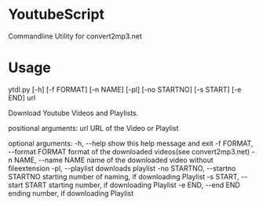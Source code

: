 # YoutubeScript
Commandline Utility for convert2mp3.net

# Usage
ytdl.py [-h] [-f FORMAT] [-n NAME] [-pl] [-no STARTNO] [-s START] [-e END] url

Download Youtube Videos and Playlists.

positional arguments:
  url                   URL of the Video or Playlist

optional arguments:
  -h, --help                      show this help message and exit
  -f FORMAT, --format FORMAT      format of the downloaded videos(see convert2mp3.net)
  -n NAME, --name NAME            name of the downloaded video without fileextension
  -pl, --playlist                 downloads playlist
  -no STARTNO, --startno STARTNO  starting number of naming, if downloading Playlist
  -s START, --start START         starting number, if downloading Playlist
  -e END, --end END               ending number, if downloading Playlist
  
  
  
